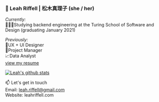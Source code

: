 ### 👋 Leah Riffell | 松木真理子 (she / her)

_Currently:_\
👩🏻‍💻Studying backend engineering at the Turing School of Software and Design (graduating January 2021)

_Previously:_\
🎨UX + UI Designer\
📝Project Manager\
📈Data Analyst\
[view my resume](https://static1.squarespace.com/static/5a6d4a31f6576ebde0e694d9/t/5eaf3f02c6f3f079be314eb2/1588543234294/Leah+Riffell+Resume+April+2020.pdf)

[![Leah's github stats](https://github-readme-stats.vercel.app/api?username=leahriffell)](https://github.com/leahriffell/github-readme-stats)

📫 Let's get in touch\
Email: leah.riffell@gmail.com\
Website: leahriffell.com 

